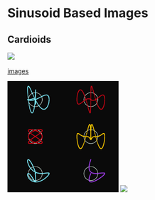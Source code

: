 
# Sinusoid Based Images

## Cardioids

<img src="circular_noise/images/cn_red_no_linear_noise.gif" width="250px">

[images](images/)

<img src="images/cardio.png" width="250">
<img src="images/cardioid_grid.gif" width="250px">